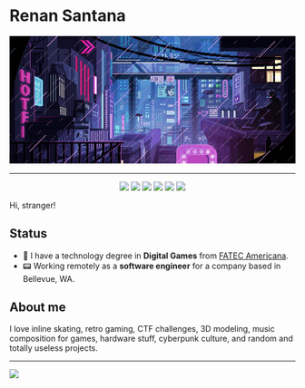 # Renan Santana

![](https://github.com/Doc-McCoy/Doc-McCoy/blob/master/img/cyber.gif)

---

<p align="center">
  <a href="https://www.linkedin.com/in/renan-santana-dev/"><img src="https://img.shields.io/badge/-LinkedIn-blue?style=flat&logo=Linkedin&logoColor=white"></a>
  <a href="https://renan-std.medium.com/"><img src="https://img.shields.io/badge/-Medium-03a57a?style=flat&labelColor=03a57a&logo=Medium"></a>
  <a href="https://soundcloud.com/docmccoy7"><img src="https://img.shields.io/badge/-SoundCloud-c14438?style=flat&logo=SoundCloud&logoColor=white&color=orange"></a>
  <a href="https://docmccoy.itch.io/"><img src="https://img.shields.io/badge/-Itch.io-blue?style=flat&logo=Itch.io&logoColor=white&color=blueviolet"></a>
  <a href="https://www.youtube.com/@Sometimes3D"><img src="https://img.shields.io/badge/-YouTube-c14438?style=flat&logo=YouTube&logoColor=white&color=red"></a>
  <a href="https://www.artstation.com/docmccoy"><img src="https://img.shields.io/badge/-ArtStation-c14438?style=flat&logo=ArtStation&logoColor=white&color=blue"></a>
</p>

Hi, stranger!

## Status

- 👾 I have a technology degree in **Digital Games** from [FATEC Americana](http://www.fatec.edu.br/).
- 📟 Working remotely as a **software engineer** for a company based in Bellevue, WA.

## About me

I love inline skating, retro gaming, CTF challenges, 3D modeling, music composition for games, hardware stuff, cyberpunk culture, and random and totally useless projects.

---

![](https://github.com/renanstd/renanstd/blob/master/img/rain.gif)
